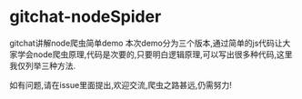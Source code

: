 # gitchat-nodeSpider
gitchat讲解node爬虫简单demo
本次demo分为三个版本,通过简单的js代码让大家学会node爬虫原理,代码是次要的,只要明白逻辑原理,可以写出很多种代码,这里我仅列举三种方法.


如有问题,请在issue里面提出,欢迎交流,爬虫之路甚远,仍需努力!
